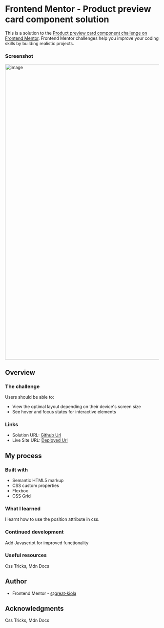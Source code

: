 # Frontend Mentor - Product preview card component solution

This is a solution to the [Product preview card component challenge on Frontend Mentor](https://www.frontendmentor.io/challenges/product-preview-card-component-GO7UmttRfa). Frontend Mentor challenges help you improve your coding skills by building realistic projects. 

### Screenshot

<img width="965" alt="image" src="https://user-images.githubusercontent.com/117322790/229354588-6c3418e1-b647-47dc-a5d3-2f1700c0a803.png">

## Overview

### The challenge

Users should be able to:

- View the optimal layout depending on their device's screen size
- See hover and focus states for interactive elements


### Links

- Solution URL: [Github Url](https://github.com/Great-kiola/Product-preview)
- Live Site URL: [Deployed Url](https://spontaneous-alfajores-c3f550.netlify.app/)

## My process

### Built with

- Semantic HTML5 markup
- CSS custom properties
- Flexbox
- CSS Grid

### What I learned
I learnt how to use the position attribute in css.

### Continued development
Add Javascript for improved functionality

### Useful resources
Css Tricks, Mdn Docs

## Author
- Frontend Mentor - [@great-kiola](https://www.frontendmentor.io/profile/Great-kiola)

## Acknowledgments
Css Tricks, Mdn Docs
